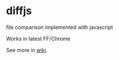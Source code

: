 diffjs
======

file comparison implemented with javascript

Works in latest FF/Chrome

See more in [wiki]("https://github.com/zhenglong/diffjs/wiki").